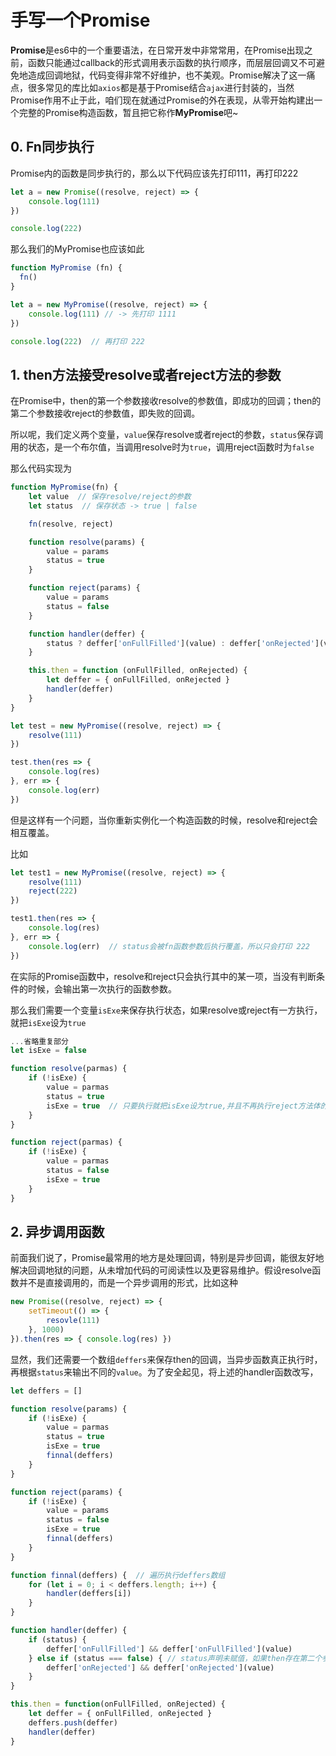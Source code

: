 # 手写一个Promise 

**Promise**是es6中的一个重要语法，在日常开发中非常常用，在Promise出现之前，函数只能通过callback的形式调用表示函数的执行顺序，而层层回调又不可避免地造成回调地狱，代码变得非常不好维护，也不美观。Promise解决了这一痛点，很多常见的库比如`axios`都是基于Promise结合`ajax`进行封装的，当然Promise作用不止于此，咱们现在就通过Promise的外在表现，从零开始构建出一个完整的Promise构造函数，暂且把它称作**MyPromise**吧~

## 0. Fn同步执行

Promise内的函数是同步执行的，那么以下代码应该先打印111，再打印222

```js
let a = new Promise((resolve, reject) => {
    console.log(111)  
})

console.log(222)
```

那么我们的MyPromise也应该如此

```js
function MyPromise (fn) {
  fn()
}

let a = new MyPromise((resolve, reject) => {
    console.log(111) // -> 先打印 1111
})

console.log(222)  // 再打印 222
```

## 1. then方法接受resolve或者reject方法的参数

在Promise中，then的第一个参数接收resolve的参数值，即成功的回调；then的第二个参数接收reject的参数值，即失败的回调。

所以呢，我们定义两个变量，`value`保存resolve或者reject的参数，`status`保存调用的状态，是一个布尔值，当调用resolve时为`true`，调用reject函数时为`false`

那么代码实现为

```js
function MyPromise(fn) {
    let value  // 保存resolve/reject的参数
    let status  // 保存状态 -> true | false

    fn(resolve, reject)

    function resolve(params) {
        value = params
        status = true
    }

    function reject(params) {
        value = params
        status = false
    }

    function handler(deffer) {
        status ? deffer['onFullFilled'](value) : deffer['onRejected'](value)
    }

    this.then = function (onFullFilled, onRejected) {
        let deffer = { onFullFilled, onRejected }
        handler(deffer)
    }
}

let test = new MyPromise((resolve, reject) => {
    resolve(111)
})

test.then(res => {
    console.log(res)
}, err => {
    console.log(err)
})
```

但是这样有一个问题，当你重新实例化一个构造函数的时候，resolve和reject会相互覆盖。

比如

```js
let test1 = new MyPromise((resolve, reject) => {
	resolve(111)
	reject(222)
})

test1.then(res => {
    console.log(res)
}, err => {
    console.log(err)  // status会被fn函数参数后执行覆盖，所以只会打印 222
})
```

在实际的Promise函数中，resolve和reject只会执行其中的某一项，当没有判断条件的时候，会输出第一次执行的函数参数。

那么我们需要一个变量`isExe`来保存执行状态，如果resolve或reject有一方执行，就把`isExe`设为`true`

```js
...省略重复部分
let isExe = false

function resolve(parmas) {
    if (!isExe) {
        value = parmas
        status = true
        isExe = true  // 只要执行就把isExe设为true,并且不再执行reject方法体的内容
    }
}

function reject(parmas) {
    if (!isExe) {
        value = parmas
        status = false
        isExe = true
    }
}
```

## 2. 异步调用函数

前面我们说了，Promise最常用的地方是处理回调，特别是异步回调，能很友好地解决回调地狱的问题，从未增加代码的可阅读性以及更容易维护。假设resolve函数并不是直接调用的，而是一个异步调用的形式，比如这种

```js
new Promise((resolve, reject) => {
    setTimeout(() => {
        resovle(111)
    }, 1000)
}).then(res => { console.log(res) })
```

显然，我们还需要一个数组`deffers`来保存then的回调，当异步函数真正执行时，再根据`status`来输出不同的`value`。为了安全起见，将上述的handler函数改写，

```js
let deffers = []

function resolve(params) {
    if (!isExe) {
        value = parmas
        status = true
        isExe = true
        finnal(deffers)
    }
}

function reject(params) {
    if (!isExe) {
        value = params
        status = false
        isExe = true
        finnal(deffers)  
    }
}

function finnal(deffers) {  // 遍历执行deffers数组
    for (let i = 0; i < deffers.length; i++) {
        handler(deffers[i])
    }
}

function handler(deffer) {
    if (status) {
        deffer['onFullFilled'] && deffer['onFullFilled'](value)
    } else if (status === false) { // status声明未赋值，如果then存在第二个参数，那么会执行输出undefined，此处增加判断条件可避免这种情况
        deffer['onRejected'] && deffer['onRejected'](value)
    }
}

this.then = function(onFullFilled, onRejected) {
    let deffer = { onFullFilled, onRejected }
    deffers.push(deffer)
    handler(deffer)
}
```

